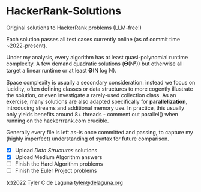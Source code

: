 # HackerRank-Solutions
Original solutions to HackerRank problems (LLM-free!)

Each solution passes all test cases currently online (as of commit time ~2022-present). 

Under my analysis, every algorithm has at least quasi-polynomial runtime complexity. A few demand quadratic solutions (𝚯(N²)) but otherwise all target a linear runtime or at least 𝚯(N log N). 

Space complexity is usually a secondary consideration: instead we focus on lucidity, often defining classes or data structures to more cogently illustrate the solution, or even investigate a rarely-used collection class. As an exercise, many solutions are also adapted specifically for **parallelization**, introducing streams and additional memory use. In practice, this usually only yields benefits around 8+ threads - comment out parallel() when running on the hackerrrank.com crucible.

Generally every file is left as-is once committed and passing, to capture my (highly imperfect) understanding of syntax for future comparison.

- [x] Upload _Data Structures_ solutions
- [x] Upload Medium Algorithm answers
- [ ] Finish the Hard Algorithm problems 
- [ ] Finish the Euler Project problems

(c)2022 Tyler C de Laguna <tyler@delaguna.org>

